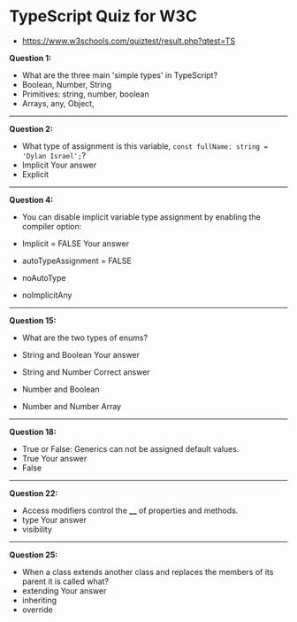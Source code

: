 # TypeScript Quiz for W3C

- https://www.w3schools.com/quiztest/result.php?qtest=TS

**Question 1:**

- What are the three main 'simple types' in TypeScript?
- Boolean, Number, String
- Primitives: string, number, boolean
- Arrays, any, Object,

<hr />

**Question 2:**

- What type of assignment is this variable, `const fullName: string = 'Dylan Israel';`?
- Implicit Your answer
- Explicit

<hr />

**Question 4:**

- You can disable implicit variable type assignment by enabling the compiler option:

- Implicit = FALSE Your answer
- autoTypeAssignment = FALSE
- noAutoType
- noImplicitAny

<hr />

**Question 15:**

- What are the two types of enums?

- String and Boolean Your answer
- String and Number Correct answer
- Number and Boolean
- Number and Number Array

<hr />

**Question 18:**

- True or False: Generics can not be assigned default values.
- True Your answer
- False

<hr />

**Question 22:**

- Access modifiers control the **\_\_** of properties and methods.
- type Your answer
- visibility

<hr />

**Question 25:**

- When a class extends another class and replaces the members of its parent it is called what?
- extending Your answer
- inheriting
- override

